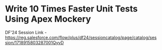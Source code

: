 # Write 10 Times Faster Unit Tests Using Apex Mockery

DF'24 Session Link - https://reg.salesforce.com/flow/plus/df24/sessioncatalog/page/catalog/session/1718915803287001QyvD
